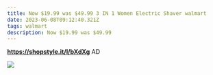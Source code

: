 ```yaml
---
title: Now $19.99 was $49.99 3 IN 1 Women Electric Shaver walmart
date: 2023-06-08T09:12:40.321Z
tags: walmart
description: Now $19.99 was $49.99
---
```

**https://shopstyle.it/l/bXdXg**
AD

<!--StartFragment-->

![](https://i5.walmartimages.com/asr/8fb02284-aed3-4f11-8189-f35054a36bbd.b0a668ec823be95b64d630ab6ad7f5d8.jpeg?odnHeight=612&odnWidth=612&odnBg=FFFFFF)

<!--EndFragment-->